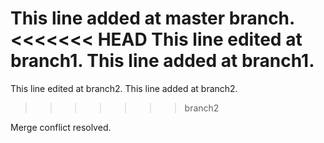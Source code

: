 This line added at master branch.
<<<<<<< HEAD
This line edited at branch1.
This line added at branch1.
=======
This line edited at branch2.
This line added at branch2.
>>>>>>> branch2

Merge conflict resolved.

